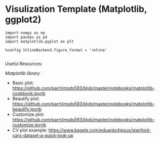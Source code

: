 # Visulization Template (Matplotlib, ggplot2)

```
import numpy as np
import pandas as pd
import matplotlib.pyplot as plt

%config InlineBackend.figure_format = 'retina'


```


Useful Resources:

*Matplotlib library*

- Basic plot: https://github.com/parrt/msds593/blob/master/notebooks/matplotlib-cookbook.ipynb
- Beautify plot: https://github.com/parrt/msds593/blob/master/notebooks/matplotlib-beautify.ipynb
- Customize plot: https://github.com/parrt/msds593/blob/master/notebooks/matplotlib-customize.ipynb
- CV plot example: https://www.kaggle.com/eduardo4jesus/stanford-cars-dataset-a-quick-look-up